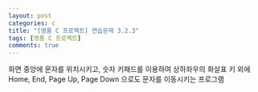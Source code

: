 ```yaml
---
layout: post
categories: c
title: "[명품 C 프로젝트] 연습문제 3.2.3"
tags: [명품 C 프로젝트]
comments: true
---
```


화면 중앙에 문자를 위치시키고, 숫자 키패드를 이용하여 상하좌우의 화살표 키 외에 Home, End, Page Up, Page Down 으로도 문자를 이동시키는 프로그램

<script src="https://gist.github.com/junbly/e031c404cea957b5fa47c5f57e743525.js"></script>
